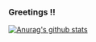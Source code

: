 ### Greetings !!
<!--[![Anurag's github stats](https://github-readme-stats.vercel.app/api?username=COLVERTYETY&theme=react)](https://github.com/anuraghazra/github-readme-stats)-->
[![Anurag's github stats](https://github-readme-stats.vercel.app/api/top-langs/?username=COLVERTYETY&layout=compact&theme=react)](https://github.com/anuraghazra/github-readme-stats)
<!--
**COLVERTYETY/COLVERTYETY** is a ✨ _special_ ✨ repository because its `README.md` (this file) appears on your GitHub profile.

Here are some ideas to get you started:

- 🔭 I’m currently working on ...
- 🌱 I’m currently learning ...
- 👯 I’m looking to collaborate on ...
- 🤔 I’m looking for help with ...
- 💬 Ask me about ...
- 📫 How to reach me: ...
- 😄 Pronouns: ...
- ⚡ Fun fact: ...
-->
